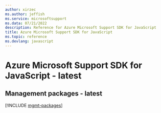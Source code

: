 ```yaml
---
author: xirzec
ms.author: jeffish
ms.service: microsoftsupport
ms.data: 07/21/2022
description: Reference for Azure Microsoft Support SDK for JavaScript
title: Azure Microsoft Support SDK for JavaScript
ms.topic: reference
ms.devlang: javascript
---
```

# Azure Microsoft Support SDK for JavaScript - latest

## Management packages - latest
[!INCLUDE [mgmt-packages](microsoft-support-mgmt-index.md)]